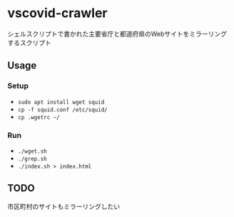 # vscovid-crawler
シェルスクリプトで書かれた主要省庁と都道府県のWebサイトをミラーリングするスクリプト

## Usage

### Setup
- `sudo apt install wget squid`
- `cp -f squid.conf /etc/squid/`
- `cp .wgetrc ~/`

### Run
- `./wget.sh`
- `./grep.sh`
- `./index.sh > index.html`

## TODO
市区町村のサイトもミラーリングしたい
